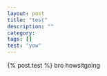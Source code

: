 ```yaml
---
layout: post
title: "test"
description: ""
category: 
tags: []
test: "yow"
---
```

{% post.test %} bro howsitgoing
